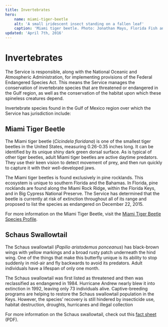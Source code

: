 ```yaml
---
title: Invertebrates
hero:
    name: miami-tiger-beetle
    alt: 'A small iridescent insect standing on a fallen leaf'
    caption: 'Miami tiger beetle. Photo: Jonathan Mays, Florida Fish and Wildlife Conservation Commission'
updated: 'April 7th, 2016'
---
```


# Invertebrates

The Service is responsible, along with the National Oceanic and Atmospheric Administration, for implementing provisions of the Federal Endangered Species Act.  This means the Service manages the conservation of invertebrate species that are threatened or endangered in the Gulf region, as well as the conservation of the habitat upon which these spineless creatures depend.

Invertebrate species found in the Gulf of Mexico region over which the Service has jurisdiction include:

## Miami Tiger Beetle

The Miami tiger beetle (*Cicindela floridana*) is one  of the smallest tiger beetles in the United States, measuring 0.26-0.35 inches long. It can be identified by its unique shiny dark green dorsal surface. As is typical of other tiger beetles, adult Miami tiger beetles are active daytime predators. They use their keen vision to detect movement of prey, and then run quickly to capture it with their well-developed jaws.

The Miami tiger beetles is found exclusively in pine rocklands. This ecosystem is unique to southern Florida and the Bahamas. In Florida, pine rocklands are found along the Miami Rock Ridge, within the Florida Keys, and in Big Cypress National Preserve. The Service has determined that the beetle is currently at risk of extinction throughout all of its range and proposed to list the species as endangered on December 22, 2015.

For more information on the Miami Tiger Beetle, visit the [Miami Tiger Beetle Species Profile](http://www.fws.gov/southeast/wildlife/insect/miami-tiger-beetle/).

## Schaus Swallowtail

The Schaus swallowtail (*Papilio aristodemus ponceanus*) has black-brown wings with yellow markings and a broad rusty patch underneath the hind wing. One of the things that make this butterfly unique is its ability to stop suddenly in mid-air and fly backwards to avoid its predators. Adult individuals have a lifespan of only one month.

The Schaus swallowtail was first listed as threatened and then was reclassified as endangered in 1984. Hurricane Andrew nearly blew it into extinction in 1992, leaving only 73 individuals alive. Captive-breeding programs are helping to restore the Schaus swallowtail population in the Keys. However, the species’ recovery is still hindered by insecticide use, habitat destruction, droughts, hurricanes and illegal collection

For more information on the Schaus swallowtail, check out this [fact sheet](www.fws.gov/southeast/vbpdfs/species/inverts/ssbu.pdf) (PDF).
